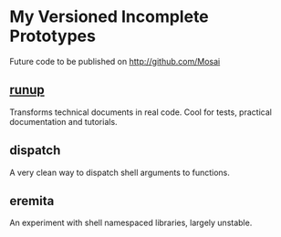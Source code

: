 My Versioned Incomplete Prototypes
==================================

Future code to be published on http://github.com/Mosai

[runup](Mosai/runup/runup.md)
-----

Transforms technical documents in real code. Cool for tests, practical
documentation and tutorials.

dispatch
--------

A very clean way to dispatch shell arguments to functions.

eremita
-------

An experiment with shell namespaced libraries, largely unstable.
